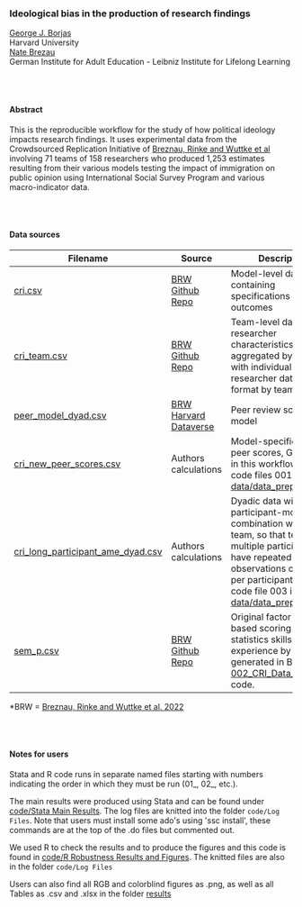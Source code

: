 ### Ideological bias in the production of research findings

[George J. Borjas](https://www.hks.harvard.edu/faculty/george-borjas) <br>
Harvard University <br>
[Nate Brezau](https://sites.google.com/site/nbreznau/) <br>
German Institute for Adult Education - Leibniz Institute for Lifelong Learning


<br>
<br>

#### Abstract

This is the reproducible workflow for the study of how political ideology impacts research findings. It uses experimental data from the Crowdsourced Replication Initiative of [Breznau, Rinke and Wuttke et al](https://www.pnas.org/doi/10.1073/pnas.2203150119) involving 71 teams of 158 researchers who produced 1,253 estimates resulting from their various models testing the impact of immigration on public opinion using International Social Survey Program and various macro-indicator data. 

<br>
<br>

#### Data sources

| Filename | Source | Description |
|-------------|--------------------|-------------------------------------------|
| [cri.csv](https://github.com/nbreznau/CRI/blob/master/data/cri.csv) | [BRW Github Repo](https://github.com/nbreznau/CRI) | Model-level data containing specifications and effect outcomes |
| [cri_team.csv](https://github.com/nbreznau/CRI/blob/master/data/cri_team.csv) | [BRW Github Repo](https://github.com/nbreznau/CRI) | Team-level data with researcher characteristics aggregated by team, with individual-researcher data in wide-format by team |
| [peer_model_dyad.csv](https://doi.org/10.7910/DVN/UUP8CX) | [BRW Harvard Dataverse](https://doi.org/10.7910/DVN/UUP8CX) | Peer review scores by model |
| [cri_new_peer_scores.csv](https://github.com/nbreznau/ideology_specification/blob/main/data/cri_new_peer_scores.csv) | Authors calculations | Model-specific average peer scores, Generated in this workflow, see code files 001-002 in [data/data_prep](https://github.com/nbreznau/ideology_specification/tree/main/data/data_prep) |
| [cri_long_participant_ame_dyad.csv](https://github.com/nbreznau/ideology_specification/blob/main/data/cri_long_participant_ame_dyad.csv) | Authors calculations | Dyadic data with each participant-model combination within each team, so that teams with multiple participants have repeated observations of models per participant, see code file 003 in [data/data_prep](https://github.com/nbreznau/ideology_specification/tree/main/data/data_prep) | 
| [sem_p.csv](https://github.com/nbreznau/ideology_specification/blob/main/data/sem_p.csv) | [BRW Github Repo](https://github.com/nbreznau/CRI) | Original factor analysis based scoring of statistics skills and topic experience by team, generated in BRW's [002_CRI_Data_Prep.Rmd](https://github.com/nbreznau/CRI/blob/master/code/data_prep/002_CRI_Data_Prep.Rmd) code. |


*BRW = [Breznau, Rinke and Wuttke et al. 2022](https://www.pnas.org/doi/10.1073/pnas.2203150119)


<br>
<br>

#### Notes for users

Stata and R code runs in separate named files starting with numbers indicating the order in which they must be run (01_, 02_, etc.).

The main results were produced using Stata and can be found under [code/Stata Main Results](https://github.com/nbreznau/ideology_specification/tree/main/code/Stata_Main_Results). The log files are knitted into the folder `code/Log Files`. Note that users must install some ado's using 'ssc install', these commands are at the top of the .do files but commented out.

We used R to check the results and to produce the figures and this code is found in [code/R Robustness Results and Figures](https://github.com/nbreznau/ideology_specification/tree/main/code/R_Robustness_Results_and_Figures). The knitted files are also in the folder `code/Log Files` 


Users can also find all RGB and colorblind figures as .png, as well as all Tables as .csv and .xlsx in the folder [results](https://github.com/nbreznau/ideology_specification/tree/main/results)





